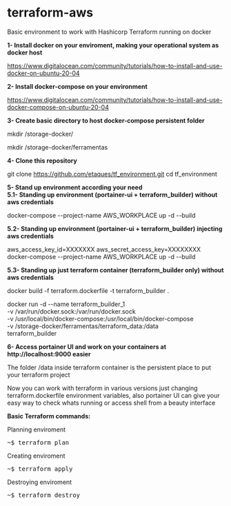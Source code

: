 # terraform-aws

Basic environment to work with Hashicorp Terraform running on docker


<b>1- Install docker on your enviroment, making your operational system as docker host</b>

https://www.digitalocean.com/community/tutorials/how-to-install-and-use-docker-on-ubuntu-20-04

<b>2- Install docker-compose on your environment</b>

https://www.digitalocean.com/community/tutorials/how-to-install-and-use-docker-compose-on-ubuntu-20-04

<b>3- Create basic directory to host docker-compose persistent folder</b>

mkdir /storage-docker/

mkdir /storage-docker/ferramentas

<b>4- Clone this repository</b>

git clone https://github.com/etaques/tf_environment.git
cd tf_environment

<b>5- Stand up environment according your need</b></br>
<b>5.1- Standing up environment (portainer-ui + terraform_builder) without aws credentials</b>

docker-compose --project-name AWS_WORKPLACE up -d --build

<b>5.2- Standing up environment (portainer-ui + terraform_builder) injecting aws credentials</b>

aws_access_key_id=XXXXXXX aws_secret_access_key=XXXXXXXX docker-compose --project-name AWS_WORKPLACE up -d --build

<b>5.3- Standing up just terraform container (terraform_builder only) without aws credentials</b>

docker build -f terraform.dockerfile -t terraform_builder .

docker run -d --name terraform_builder_1 \
-v /var/run/docker.sock:/var/run/docker.sock \
-v /usr/local/bin/docker-compose:/usr/local/bin/docker-compose \
-v /storage-docker/ferramentas/terraform_data:/data \
terraform_builder

<b>6- Access portainer UI and work on your containers at http://localhost:9000 easier</b>

The folder /data inside terraform container is the persistent place to put your terraform project

Now you can work with terraform in various versions just changing terraform.dockerfile environment variables, 
also portainer UI can give your easy way to check whats running or access shell from a beauty interface


<b>Basic Terraform commands:</b>

Planning enviroment

<pre>~$ terraform plan</pre>

Creating enviroment

<pre>~$ terraform apply</pre>

Destroying enviroment

<pre>~$ terraform destroy</pre>
